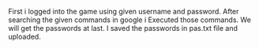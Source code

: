 First i  logged  into the game using given username and password.
After searching the given commands in google i Executed those commands.
We will get the passwords at last.
I saved the passwords in pas.txt file and uploaded.

